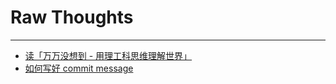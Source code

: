 # Raw Thoughts
---

- [读「万万没想到 - 用理工科思维理解世界」](https://github.com/X140Yu/RawThoughts/blob/master/Thoughts/2017-01-01-wwmxd.md)
- [如何写好 commit message](https://github.com/X140Yu/RawThoughts/blob/master/Thoughts/2017-01-04-how-to-write-commit-message.md)
